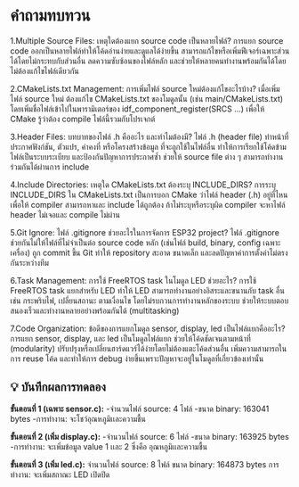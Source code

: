 # คำถามทบทวน

1.Multiple Source Files: เหตุใดต้องแยก source code เป็นหลายไฟล์?
    การแยก source code ออกเป็นหลายไฟล์ทำให้โค้ดอ่านง่ายและดูแลได้ง่ายขึ้น สามารถแก้ไขหรือเพิ่มฟีเจอร์เฉพาะส่วนได้โดยไม่กระทบกับส่วนอื่น ลดความซับซ้อนของไฟล์หลัก และช่วยให้หลายคนทำงานพร้อมกันได้โดยไม่ต้องแก้ไขไฟล์เดียวกัน

2.CMakeLists.txt Management: การเพิ่มไฟล์ source ใหม่ต้องแก้ไขอะไรบ้าง?
    เมื่อเพิ่มไฟล์ source ใหม่ ต้องแก้ไข CMakeLists.txt ของโมดูลนั้น (เช่น main/CMakeLists.txt) โดยเพิ่มชื่อไฟล์เข้าไปในพารามิเตอร์ของ idf_component_register(SRCS ...) เพื่อให้ CMake รู้ว่าต้อง compile ไฟล์นี้รวมกับโปรเจกต์

3.Header Files: บทบาทของไฟล์ .h คืออะไร และทำไมต้องมี?
    ไฟล์ .h (header file) ทำหน้าที่ประกาศฟังก์ชัน, ตัวแปร, ค่าคงที่ หรือโครงสร้างข้อมูล ที่จะถูกใช้ในไฟล์อื่น ทำให้การเรียกใช้โค้ดข้ามไฟล์เป็นระบบระเบียบ และป้องกันปัญหาการประกาศซ้ำ ช่วยให้ source file ต่าง ๆ สามารถทำงานร่วมกันได้ผ่านการ include

4.Include Directories: เหตุใด CMakeLists.txt ต้องระบุ INCLUDE_DIRS?
    การระบุ INCLUDE_DIRS ใน CMakeLists.txt เป็นการบอก CMake ว่าไฟล์ header (.h) อยู่ที่ไหน เพื่อให้ compiler สามารถหาและ include ได้ถูกต้อง ถ้าไม่ระบุหรือระบุผิด compiler จะหาไฟล์ header ไม่เจอและ compile ไม่ผ่าน

5.Git Ignore: ไฟล์ .gitignore ช่วยอะไรในการจัดการ ESP32 project?
    ไฟล์ .gitignore ช่วยกันไม่ให้ไฟล์ที่ไม่จำเป็นต่อ source code หลัก (เช่นไฟล์ build, binary, config เฉพาะเครื่อง) ถูก commit ขึ้น Git ทำให้ repository สะอาด ขนาดเล็ก และลดปัญหาค่าการตั้งค่าไม่ตรงกันระหว่างทีม

6.Task Management: การใช้ FreeRTOS task ในโมดูล LED ช่วยอะไร?
    การใช้ FreeRTOS task แยกสำหรับ LED ทำให้ LED สามารถทำงานอย่างอิสระและขนานกับ task อื่น เช่น กระพริบไฟ, เปลี่ยนสถานะ ตามเงื่อนไข โดยไม่รบกวนการทำงานหลักของระบบ ช่วยให้ระบบตอบสนองเร็วและทำงานหลายอย่างพร้อมกันได้ (multitasking)

7.Code Organization: ข้อดีของการแยกโมดูล sensor, display, led เป็นไฟล์แยกคืออะไร?
    การแยก sensor, display, และ led เป็นโมดูลไฟล์แยก ช่วยให้โค้ดชัดเจนตามหน้าที่ (modularity) ปรับปรุงหรือเปลี่ยนฮาร์ดแวร์ได้ง่ายโดยไม่ต้องแตะโค้ดส่วนอื่น เพิ่มความสามารถในการ reuse โค้ด และทำให้การ debug ง่ายขึ้นเพราะปัญหาจะอยู่ในโมดูลที่เกี่ยวข้องเท่านั้น

## 💡 บันทึกผลการทดลอง

**ขั้นตอนที่ 1 (เฉพาะ sensor.c):**
    -จำนวนไฟล์ source: 4 ไฟล์
    -ขนาด binary: 163041 bytes
    -การทำงาน: จะโชว์อุณหภูมิเเละความชื้น

**ขั้นตอนที่ 2 (เพิ่ม display.c):**
    -จำนวนไฟล์ source: 6 ไฟล์
    -ขนาด binary: 163925 bytes
    -การทำงาน: จะเพิ่มข้อมูล value 1 เเละ 2 ซึ่งคือ อุณหภูมิเเละความชื้น

**ขั้นตอนที่ 3 (เพิ่ม led.c):**
    จำนวนไฟล์ source: 8 ไฟล์
    ขนาด binary: 164873 bytes
    การทำงาน: จะเพิ่มสถาณะ LED เปิดปิด


